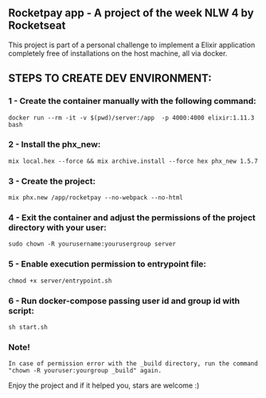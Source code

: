 ## Rocketpay app - A project of the week NLW 4 by Rocketseat

This project is part of a personal challenge to implement a Elixir application completely free of installations on the host machine, all via docker.
## STEPS TO CREATE DEV ENVIRONMENT:

### 1 - Create the container manually with the following command:

    docker run --rm -it -v $(pwd)/server:/app  -p 4000:4000 elixir:1.11.3 bash

### 2 - Install the phx_new:

    mix local.hex --force && mix archive.install --force hex phx_new 1.5.7

### 3 - Create the project:

    mix phx.new /app/rocketpay --no-webpack --no-html

### 4 - Exit the container and adjust the permissions of the project directory with your user:

    sudo chown -R yourusername:yourusergroup server

### 5 - Enable execution permission to entrypoint file:

    chmod +x server/entrypoint.sh

### 6 - Run docker-compose passing user id and group id with script:

    sh start.sh

### Note!
    In case of permission error with the _build directory, run the command "chown -R youruser:yourgroup _build" again.

 Enjoy the project and if it helped you, stars are welcome :)


